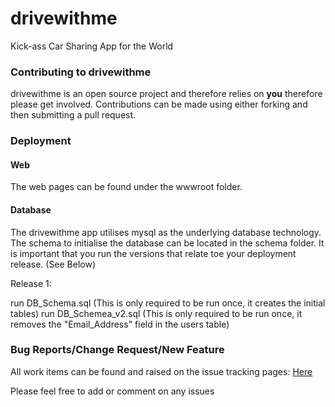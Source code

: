 # drivewithme

Kick-ass Car Sharing App for the World

### Contributing to drivewithme

drivewithme is an open source project and therefore relies on **you** therefore please get involved. Contributions can be made using either forking and then submitting a pull request.

### Deployment

#### Web

The web pages can be found under the wwwroot folder.

#### Database

The drivewithme app utilises mysql as the underlying database technology. The schema to initialise the database can be located in the schema folder. It is important that you run the versions that relate toe your deployment release. (See Below)

Release 1:

run DB_Schema.sql        (This is only required to be run once, it creates the initial tables)
run DB_Schemea_v2.sql    (This is only required to be run once, it removes the "Email_Address" field in the users table)

### Bug Reports/Change Request/New Feature

All work items can be found and raised on the issue tracking pages: [Here](https://github.com/basftd/drivewithme/issues?labels=&milestone=&page=1&state=open)

Please feel free to add or comment on any issues

